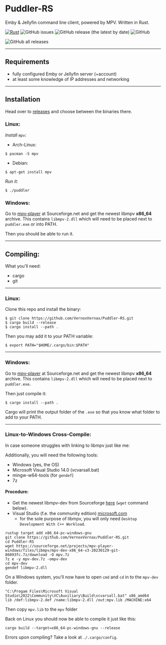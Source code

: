 # Puddler-RS

Emby & Jellyfin command line client, powered by MPV. Written in Rust.

[![Rust](https://github.com/Vernoxvernax/Puddler-RS/actions/workflows/release-builds.yml/badge.svg)](https://github.com/Vernoxvernax/Puddler-RS/actions/workflows/release-builds.yml)
![GitHub issues](https://img.shields.io/github/issues/Vernoxvernax/Puddler-RS)
![GitHub release (the latest by date)](https://img.shields.io/github/v/release/Vernoxvernax/Puddler-RS)
![GitHub](https://img.shields.io/github/license/Vernoxvernax/Puddler-RS)

![GitHub all releases](https://img.shields.io/github/downloads/Vernoxvernax/Puddler-RS/total)

___

## Requirements

* fully configured Emby or Jellyfin server (+account)
* at least some knowledge of IP addresses and networking

___

## Installation

Head over to [releases](https://github.com/VernoxVernax/Puddler-RS/releases) and choose between the binaries there.

### Linux:

*Install `mpv`:*

+ Arch-Linux:
```
$ pacman -S mpv
```
+ Debian:
```
$ apt-get install mpv
```

*Run it:*
```
$ ./puddler
```

### Windows:

Go to [mpv-player](https://sourceforge.net/projects/mpv-player-windows/files/libmpv/) at Sourceforge.net and get the newest libmpv **x86_64** archive. This contains `libmpv-2.dll` which will need to be placed next to `puddler.exe` or into PATH.

Then you should be able to run it.

___

## Compiling:

What you'll need:

* cargo
* git

___

### Linux:

Clone this repo and install the binary:
```
$ git clone https://github.com/VernoxVernax/Puddler-RS.git
$ cargo build --release
$ cargo install --path .
```
Then you may add it to your PATH variable:
```
$ export PATH="$HOME/.cargo/bin:$PATH"
```

___

### Windows:

Go to [mpv-player](https://sourceforge.net/projects/mpv-player-windows/files/libmpv/) at Sourceforge.net and get the newest libmpv **x86_64** archive. This contains `libmpv-2.dll` which will need to be placed next to `puddler.exe`.

Then just compile it:
```
$ cargo install --path .
```

Cargo will print the output folder of the `.exe` so that you know what folder to add to your PATH.

___

### Linux-to-Windows Cross-Compile:

In case someone struggles with linking to libmpv just like me:

Additionally, you will need the following tools:
+ Windows (yes, the OS)
+ Microsoft Visual Studio 14.0 (vcvarsall.bat)
+ mingw-w64-tools (for `gendef`)
+ 7z

#### **Procedure:**

+ Get the newest libmpv-dev from Sourceforge [here](https://sourceforge.net/projects/mpv-player-windows/files/libmpv/) (`wget` command below).
+ Visual Studio (f.e. the community edition) [microsoft.com](https://visualstudio.microsoft.com/vs/features/cplusplus)
    + for the sole purpose of libmpv, you will only need `Desktop Development With C++ Workload`.


```
rustup target add x86_64-pc-windows-gnu
git clone https://github.com/VernoxVernax/Puddler-RS.git
cd Puddler-RS
wget https://sourceforge.net/projects/mpv-player-windows/files/libmpv/mpv-dev-x86_64-v3-20230129-git-86093fc.7z/download -O mpv.7z
7z e -y mpv-dev.7z -ompv-dev
cd mpv-dev
gendef libmpv-2.dll
```

On a Windows system, you'll now have to open `cmd` and `cd` in to the `mpv-dev` folder.

```
"C:\Progam Files\Microsoft Visual Studio\2022\Community\VC\Auxiliary\Build\vcvarsall.bat" x86_amd64
lib /def:libmpv-2.def /name:libmpv-2.dll /out:mpv.lib /MACHINE:x64
```
Then copy `mpv.lib` to the `mpv` folder


Back on Linux you should now be able to compile it just like this:
```
cargo build --target=x86_64-pc-windows-gnu --release
```

Errors upon compiling? Take a look at `./.cargo/config`.
